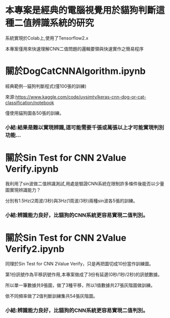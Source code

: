 # 本專案是經典的電腦視覺用於貓狗判斷這種二值辨識系統的研究

系統實現於Colab上,使用了Tensorflow2.x

本專案僅用來快速理解CNN二值問題的邏輯要領與快速實作之簡易程序

# 關於DogCatCNNAlgorithm.ipynb

經典範例--貓狗判斷程式(僅100張的訓練)

來源:https://www.kaggle.com/code/uysimty/keras-cnn-dog-or-cat-classification/notebook

僅使用貓狗圖各50張的訓練。

### **小結:結果是難以實現辨識,這可能需要千張或萬張以上才可能實現判別功能...**

# 關於Sin Test for CNN 2Value Verify.ipynb

我利用了sin波做二值辨識測試,用處是驗證CNN系統在限制許多條件後能否以少量圖實現辨識能力？

分別有1.5Hz(2周波/3秒)與3Hz(1周波/3秒)兩種sin波各5張的訓練。

### **小結:辨識能力良好，比貓狗的CNN系統更容易實現二值判別。**

# 關於Sin Test for CNN 2Value Verify2.ipynb

同理於Sin Test for CNN 2Value Verify，只是再把圖切成10份當作訓練圖。

第1份訊號作為平移訊號作用,本專案做成了3份有延遲(0秒/1秒/2秒)的訊號數據。

所以單一筆數據共9張圖，做了3種平移，所以1值數據共27張灰階圖做訓練。

依不同頻率做了2值判斷訓練集共54張灰階圖。

### **小結:辨識能力良好，比貓狗的CNN系統更容易實現二值判別。**
